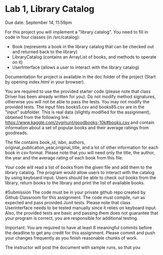 # Lab 1, Library Catalog
Due date: September 14, 11:59pm

For this project you will implement a "library catalog". You need to fill in code in four classes (in /src/catalog): 
- Book (represents a book in the library catalog that can be checked out and returned back to the library)
- LibraryCatalog (contains an ArrayList of books, and methods to operate on it)
- UserInterface  (allows a user to interact with the library catalog)

Documentation for project is available in the doc folder of the project (Start by opening index.html in your browser).

You are required to use the provided starter code (please note that class Driver has been already written for you). 
Do not modify method signatures, otherwise you will not be able to pass the tests.
You may not modify the provided tests. The input files books5.csv and books85.csv are in the "input" subfolder. This is real data (slightly modified for the assignment),
obtained from the following link:
https://www.kaggle.com/zygmunt/goodbooks-10k#books.csv and contain information about a set of popular books and their average ratings from goodreads. 

The file contains book_id, isbn, authors, original_publication_year,original_title, and a lot of other information for each book in csv format. 
Please note that you will need only the title, the author, the year and the average rating of each book from this file.

Your code will read a list of books from the given file and add them to the library catalog. 
The program would allow users to interact with the catalog by using keyboard input. 
Users should be able to check out books from the library, return books to the library and print the list of available books. 

#Submission
The code must be in your private github repo created by Github Classroom for this assignment. 
The code must compile, run as expected and pass provided Junit tests. Please note that class Userinterface needs to be tested manually since it relies on keyboard input.
Also, the provided tests are basic and passing them does not guarantee that your program is correct, you are responsible for additional testing.

Important: You are required to have at least 8 meaningful commits before the deadline to get any credit for this assignment. 
Please commit and push your changes frequently as you finish reasonable chunks of work.

The instructor will post the document with sample runs, so that you   
